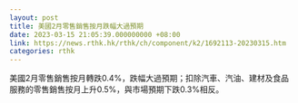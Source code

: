 ```yaml
---
layout: post
title: 美國2月零售銷售按月跌幅大過預期
date: 2023-03-15 21:05:39.000000000 +08:00
link: https://news.rthk.hk/rthk/ch/component/k2/1692113-20230315.htm
categories: rthk
---
```


美國2月零售銷售按月轉跌0.4%，跌幅大過預期；扣除汽車、汽油、建材及食品服務的零售銷售按月上升0.5%，與市場預期下跌0.3%相反。
